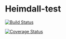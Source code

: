 # Heimdall-test

[![Build Status](https://travis-ci.com/AbonyiXavier/Heimdall-test.svg?branch=main)](https://travis-ci.com/AbonyiXavier/Heimdall-test)

[![Coverage Status](https://coveralls.io/repos/github/AbonyiXavier/Heimdall-test/badge.svg?branch=main)](https://coveralls.io/github/AbonyiXavier/Heimdall-test?branch=main)
